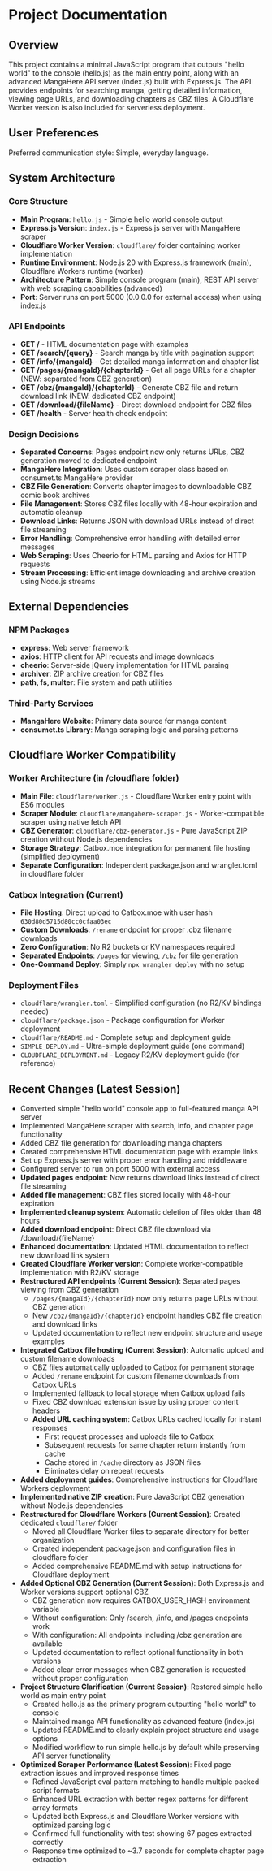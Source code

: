 # Project Documentation

## Overview

This project contains a minimal JavaScript program that outputs "hello world" to the console (hello.js) as the main entry point, along with an advanced MangaHere API server (index.js) built with Express.js. The API provides endpoints for searching manga, getting detailed information, viewing page URLs, and downloading chapters as CBZ files. A Cloudflare Worker version is also included for serverless deployment.

## User Preferences

Preferred communication style: Simple, everyday language.

## System Architecture

### Core Structure
- **Main Program**: `hello.js` - Simple hello world console output
- **Express.js Version**: `index.js` - Express.js server with MangaHere scraper
- **Cloudflare Worker Version**: `cloudflare/` folder containing worker implementation
- **Runtime Environment**: Node.js 20 with Express.js framework (main), Cloudflare Workers runtime (worker)
- **Architecture Pattern**: Simple console program (main), REST API server with web scraping capabilities (advanced)
- **Port**: Server runs on port 5000 (0.0.0.0 for external access) when using index.js

### API Endpoints
- **GET /** - HTML documentation page with examples
- **GET /search/{query}** - Search manga by title with pagination support
- **GET /info/{mangaId}** - Get detailed manga information and chapter list
- **GET /pages/{mangaId}/{chapterId}** - Get all page URLs for a chapter (NEW: separated from CBZ generation)
- **GET /cbz/{mangaId}/{chapterId}** - Generate CBZ file and return download link (NEW: dedicated CBZ endpoint)
- **GET /download/{fileName}** - Direct download endpoint for CBZ files
- **GET /health** - Server health check endpoint

### Design Decisions
- **Separated Concerns**: Pages endpoint now only returns URLs, CBZ generation moved to dedicated endpoint
- **MangaHere Integration**: Uses custom scraper class based on consumet.ts MangaHere provider
- **CBZ File Generation**: Converts chapter images to downloadable CBZ comic book archives
- **File Management**: Stores CBZ files locally with 48-hour expiration and automatic cleanup
- **Download Links**: Returns JSON with download URLs instead of direct file streaming
- **Error Handling**: Comprehensive error handling with detailed error messages
- **Web Scraping**: Uses Cheerio for HTML parsing and Axios for HTTP requests
- **Stream Processing**: Efficient image downloading and archive creation using Node.js streams

## External Dependencies

### NPM Packages
- **express**: Web server framework
- **axios**: HTTP client for API requests and image downloads
- **cheerio**: Server-side jQuery implementation for HTML parsing
- **archiver**: ZIP archive creation for CBZ files
- **path, fs, multer**: File system and path utilities

### Third-Party Services
- **MangaHere Website**: Primary data source for manga content
- **consumet.ts Library**: Manga scraping logic and parsing patterns

## Cloudflare Worker Compatibility

### **Worker Architecture (in /cloudflare folder)**
- **Main File**: `cloudflare/worker.js` - Cloudflare Worker entry point with ES6 modules
- **Scraper Module**: `cloudflare/mangahere-scraper.js` - Worker-compatible scraper using native fetch API
- **CBZ Generator**: `cloudflare/cbz-generator.js` - Pure JavaScript ZIP creation without Node.js dependencies
- **Storage Strategy**: Catbox.moe integration for permanent file hosting (simplified deployment)
- **Separate Configuration**: Independent package.json and wrangler.toml in cloudflare folder

### **Catbox Integration (Current)**
- **File Hosting**: Direct upload to Catbox.moe with user hash `630d80d5715d80cc0cfaa03ec`
- **Custom Downloads**: `/rename` endpoint for proper .cbz filename downloads
- **Zero Configuration**: No R2 buckets or KV namespaces required
- **Separated Endpoints**: `/pages` for viewing, `/cbz` for file generation
- **One-Command Deploy**: Simply `npx wrangler deploy` with no setup

### **Deployment Files**
- `cloudflare/wrangler.toml` - Simplified configuration (no R2/KV bindings needed)
- `cloudflare/package.json` - Package configuration for Worker deployment
- `cloudflare/README.md` - Complete setup and deployment guide
- `SIMPLE_DEPLOY.md` - Ultra-simple deployment guide (one command)
- `CLOUDFLARE_DEPLOYMENT.md` - Legacy R2/KV deployment guide (for reference)

## Recent Changes (Latest Session)

- Converted simple "hello world" console app to full-featured manga API server
- Implemented MangaHere scraper with search, info, and chapter page functionality
- Added CBZ file generation for downloading manga chapters
- Created comprehensive HTML documentation page with example links
- Set up Express.js server with proper error handling and middleware
- Configured server to run on port 5000 with external access
- **Updated pages endpoint**: Now returns download links instead of direct file streaming
- **Added file management**: CBZ files stored locally with 48-hour expiration
- **Implemented cleanup system**: Automatic deletion of files older than 48 hours
- **Added download endpoint**: Direct CBZ file download via /download/{fileName}
- **Enhanced documentation**: Updated HTML documentation to reflect new download link system
- **Created Cloudflare Worker version**: Complete worker-compatible implementation with R2/KV storage
- **Restructured API endpoints (Current Session)**: Separated pages viewing from CBZ generation
  - `/pages/{mangaId}/{chapterId}` now only returns page URLs without CBZ generation
  - New `/cbz/{mangaId}/{chapterId}` endpoint handles CBZ file creation and download links
  - Updated documentation to reflect new endpoint structure and usage examples
- **Integrated Catbox file hosting (Current Session)**: Automatic upload and custom filename downloads
  - CBZ files automatically uploaded to Catbox for permanent storage
  - Added `/rename` endpoint for custom filename downloads from Catbox URLs
  - Implemented fallback to local storage when Catbox upload fails
  - Fixed CBZ download extension issue by using proper content headers
  - **Added URL caching system**: Catbox URLs cached locally for instant responses
    - First request processes and uploads file to Catbox
    - Subsequent requests for same chapter return instantly from cache
    - Cache stored in `/cache` directory as JSON files
    - Eliminates delay on repeat requests
- **Added deployment guides**: Comprehensive instructions for Cloudflare Workers deployment
- **Implemented native ZIP creation**: Pure JavaScript CBZ generation without Node.js dependencies
- **Restructured for Cloudflare Workers (Current Session)**: Created dedicated `cloudflare/` folder
  - Moved all Cloudflare Worker files to separate directory for better organization
  - Created independent package.json and configuration files in cloudflare folder
  - Added comprehensive README.md with setup instructions for Cloudflare deployment
- **Added Optional CBZ Generation (Current Session)**: Both Express.js and Worker versions support optional CBZ
  - CBZ generation now requires CATBOX_USER_HASH environment variable
  - Without configuration: Only /search, /info, and /pages endpoints work
  - With configuration: All endpoints including /cbz generation are available
  - Updated documentation to reflect optional functionality in both versions
  - Added clear error messages when CBZ generation is requested without proper configuration
- **Project Structure Clarification (Current Session)**: Restored simple hello world as main entry point
  - Created hello.js as the primary program outputting "hello world" to console
  - Maintained manga API functionality as advanced feature (index.js)
  - Updated README.md to clearly explain project structure and usage options
  - Modified workflow to run simple hello.js by default while preserving API server functionality
- **Optimized Scraper Performance (Latest Session)**: Fixed page extraction issues and improved response times
  - Refined JavaScript eval pattern matching to handle multiple packed script formats
  - Enhanced URL extraction with better regex patterns for different array formats
  - Updated both Express.js and Cloudflare Worker versions with optimized parsing logic
  - Confirmed full functionality with test showing 67 pages extracted correctly
  - Response time optimized to ~3.7 seconds for complete chapter page extraction